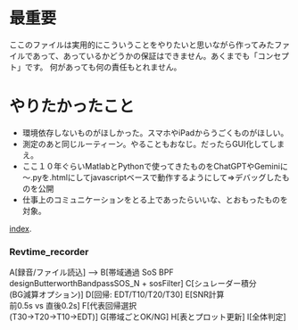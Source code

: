 # 最重要
ここのファイルは実用的にこういうことをやりたいと思いながら作ってみたファイルであって、あっているかどうかの保証はできません。あくまでも「コンセプト」です。
何があっても何の責任もとれません。

# やりたかったこと
- 環境依存しないものがほしかった。スマホやiPadからうごくものがほしい。
- 測定のあと同じルーティーン。やることもおなじ。だったらGUI化してしまえ。
- ここ１０年ぐらいMatlabとPythonで使ってきたものをChatGPTやGeminiに～.pyを.htmlにしてjavascriptベースで動作するようにして⇒デバッグしたものを公開
- 仕事上のコミュニケーションをとる上であったらいいな、とおもったものを対象。

[index](https://ssmhrkw.github.io/github.io_cv/index.html).

### Revtime_recorder
A[録音/ファイル読込] -->
B[帯域通過 SoS BPF<br/>designButterworthBandpassSOS_N + sosFilter]
C[シュレーダー積分<br/>(BG減算オプション)]
D[回帰: EDT/T10/T20/T30]
E[SNR計算<br/>前0.5s vs 直後0.2s]
F[代表回帰選択<br/>(T30→T20→T10→EDT)]
G[帯域ごとOK/NG]
H[表とプロット更新]
I[全体判定]
